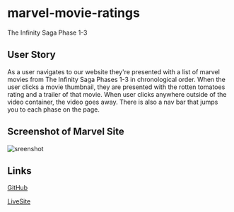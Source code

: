 # marvel-movie-ratings

The Infinity Saga
Phase 1-3

## User Story

As a user navigates to our website they're presented with a list of marvel movies from The Infinity Saga Phases 1-3 in chronological order.
When the user clicks a movie thumbnail, they are presented with the rotten tomatoes rating and a trailer of that movie.
When user clicks anywhere outside of the video container, the video goes away. There is also a nav bar that jumps you to each phase on the page.

## Screenshot of Marvel Site

![sreenshot](./image/screenshotofsite.png)

## Links

[GitHub]()

[LiveSite]()
